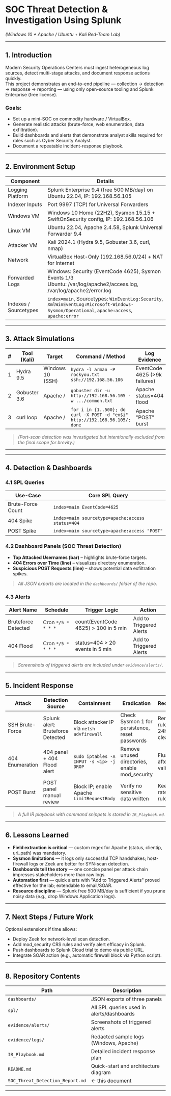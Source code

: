 # SOC Threat Detection & Investigation Using Splunk
*(Windows 10 + Apache / Ubuntu + Kali Red-Team Lab)*

---

## 1. Introduction

Modern Security Operations Centers must ingest heterogeneous log sources, detect multi-stage attacks, and document response actions quickly.  
This project demonstrates an end-to-end pipeline — collection → detection → response → reporting — using only open-source tooling and Splunk Enterprise (free license).

### Goals:

- Set up a mini-SOC on commodity hardware / VirtualBox.
- Generate realistic attacks (brute-force, web enumeration, data exfiltration).
- Build dashboards and alerts that demonstrate analyst skills required for roles such as Cyber Security Analyst.
- Document a repeatable incident-response playbook.

---

## 2. Environment Setup

| Component         | Details |
|-------------------|---------|
| Logging Platform  | Splunk Enterprise 9.4 (free 500 MB/day) on Ubuntu 22.04, IP: 192.168.56.105 |
| Indexer Inputs    | Port 9997 (TCP) for Universal Forwarders |
| Windows VM        | Windows 10 Home (22H2), Sysmon 15.15 + SwiftOnSecurity config, IP: 192.168.56.106 |
| Linux VM          | Ubuntu 22.04, Apache 2.4.58, Splunk Universal Forwarder 9.4 |
| Attacker VM       | Kali 2024.1 (Hydra 9.5, Gobuster 3.6, curl, nmap) |
| Network           | VirtualBox Host-Only (192.168.56.0/24) + NAT for Internet |
| Forwarded Logs    | Windows: Security (EventCode 4625), Sysmon Events 1/3<br>Ubuntu: /var/log/apache2/access.log, /var/log/apache2/error.log |
| Indexes / Sourcetypes | `index=main`, Sourcetypes: `WinEventLog:Security`, `XmlWinEventLog:Microsoft-Windows-Sysmon/Operational`, `apache:access`, `apache:error` |

---

## 3. Attack Simulations

| # | Tool (Kali)     | Target      | Command / Method                                                                 | Log Evidence                         |
|---|-----------------|-------------|----------------------------------------------------------------------------------|--------------------------------------|
| 1 | Hydra 9.5       | Windows 10 (SSH) | `hydra -l arman -P rockyou.txt ssh://192.168.56.106`                           | EventCode 4625 (>9k failures)        |
| 2 | Gobuster 3.6    | Apache /    | `gobuster dir -u http://192.168.56.105 -w .../common.txt`                        | Apache status=404 flood              |
| 3 | curl loop       | Apache /    | `for i in {1..500}; do curl -X POST -d "ex$i" http://192.168.56.105/; done`      | Apache "POST" burst                  |

> *(Port-scan detection was investigated but intentionally excluded from the final scope for brevity.)*

---
---

## 4. Detection & Dashboards

### 4.1 SPL Queries

| Use-Case          | Core SPL Query |
|-------------------|----------------|
| Brute-Force Count | ```index=main EventCode=4625``` |
| 404 Spike         | ```index=main sourcetype=apache:access status=404``` |
| POST Spike        | ```index=main sourcetype=apache:access "POST"``` |

### 4.2 Dashboard Panels (SOC Threat Detection)

- **Top Attacked Usernames (bar)** – highlights brute-force targets.
- **404 Errors over Time (line)** – visualizes directory enumeration.
- **Suspicious POST Requests (line)** – shows potential data exfiltration spikes.

> *All JSON exports are located in the `dashboards/` folder of the repo.*

### 4.3 Alerts

| Alert Name        | Schedule           | Trigger Logic                          | Action                  |
|-------------------|---------------------|----------------------------------------|--------------------------|
| Bruteforce Detected | Cron `*/5 * * * *` | count(EventCode 4625) > 100 in 5 min    | Add to Triggered Alerts |
| 404 Flood         | Cron `*/5 * * * *`   | status=404 > 20 events in 5 min         | Add to Triggered Alerts |

> *Screenshots of triggered alerts are included under `evidence/alerts/`.*

---

## 5. Incident Response

| Attack            | Detection Source               | Containment                         | Eradication                              | Recovery                       |
|-------------------|---------------------------------|-------------------------------------|-----------------------------------------|--------------------------------|
| SSH Brute-Force   | Splunk alert: Bruteforce Detected | Block attacker IP via `netsh advfirewall` | Check Sysmon 1 for persistence, reset passwords | Remove rule after 24h clean    |
| 404 Enumeration   | 404 panel + 404 Flood alert     | `sudo iptables -A INPUT -s <ip> -j DROP` | Remove unused directories, enable mod_security | Flush rule after validation   |
| POST Burst        | POST panel manual review        | Block IP; enable Apache `LimitRequestBody` | Verify no sensitive data written        | Keep rate-limit rule           |

> *A full IR playbook with command snippets is stored in `IR_Playbook.md`.*

---

## 6. Lessons Learned

- **Field extraction is critical** — custom regex for Apache (status, clientip, uri_path) was mandatory.
- **Sysmon limitations** — it logs only successful TCP handshakes; host-firewall logs or Zeek are better for SYN-scan detection.
- **Dashboards tell the story** — one concise panel per attack chain impresses stakeholders more than raw logs.
- **Automation first** — quick alerts with "Add to Triggered Alerts" proved effective for the lab; extendable to email/SOAR.
- **Resource discipline** — Splunk free 500 MB/day is sufficient if you prune noisy data (e.g., drop Windows Application logs).

---

## 7. Next Steps / Future Work

Optional extensions if time allows:

- Deploy Zeek for network-level scan detection.
- Add mod_security CRS rules and verify alert efficacy in Splunk.
- Push dashboards to Splunk Cloud trial to demo via public URL.
- Integrate SOAR action (e.g., automatic firewall block via Python script).

---

## 8. Repository Contents

| Path                | Description                       |
|---------------------|-----------------------------------|
| `dashboards/`        | JSON exports of three panels      |
| `spl/`               | All SPL queries used in alerts/dashboards |
| `evidence/alerts/`   | Screenshots of triggered alerts   |
| `evidence/logs/`     | Redacted sample logs (Windows, Apache) |
| `IR_Playbook.md`     | Detailed incident response plan   |
| `README.md`          | Quick-start and architecture diagram |
| `SOC_Threat_Detection_Report.md` | ← this document          |

---



